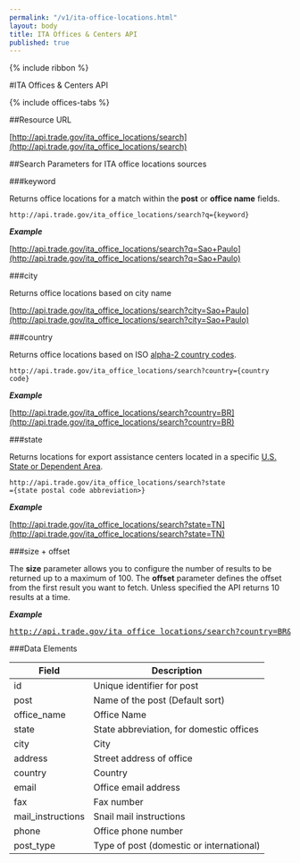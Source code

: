 ```yaml
---
permalink: "/v1/ita-office-locations.html"
layout: body
title: ITA Offices & Centers API
published: true
---
```


{% include ribbon %}

#ITA Offices & Centers API

{% include offices-tabs %}


##Resource URL

[http://api.trade.gov/ita_office_locations/search](http://api.trade.gov/ita_office_locations/search)

##Search Parameters for ITA office locations sources

###keyword

Returns office locations for a match within the **post** or **office name** fields.

    http://api.trade.gov/ita_office_locations/search?q={keyword}

**_Example_**

[http://api.trade.gov/ita_office_locations/search?q=Sao+Paulo](http://api.trade.gov/ita_office_locations/search?q=Sao+Paulo)

###city

Returns office locations based on city name

[http://api.trade.gov/ita_office_locations/search?city=Sao+Paulo](http://api.trade.gov/ita_office_locations/search?city=Sao+Paulo)

###country

Returns office locations based on ISO [alpha-2 country codes](http://www.iso.org/iso/home/standards/country_codes/country_names_and_code_elements.htm).

    http://api.trade.gov/ita_office_locations/search?country={country code}
	
**_Example_**

[http://api.trade.gov/ita_office_locations/search?country=BR](http://api.trade.gov/ita_office_locations/search?country=BR)

###state

Returns locations for export assistance centers located in a specific  [U.S. State or Dependent Area](https://www.usps.com/send/official-abbreviations.htm).

    http://api.trade.gov/ita_office_locations/search?state
	={state postal code abbreviation>}

**_Example_**

[http://api.trade.gov/ita_office_locations/search?state=TN](http://api.trade.gov/ita_office_locations/search?state=TN)

###size + offset

The **size** parameter allows you to configure the number of results to be returned up to a maximum of 100. The **offset** parameter defines the offset from the first result you want to fetch. Unless specified the API returns 10 results at a time.

**_Example_**

<div><a href="http://api.trade.gov/ita_office_locations/search?country=BR&size=1&offset=1"><pre>http://api.trade.gov/ita_office_locations/search?country=BR&size=1&offset=1</pre></a></div>


###Data Elements

| Field             | Description                                                     |
| ----------------- | --------------------------------------------------------------- |
| id                | Unique identifier for post                                      |
| post              | Name of the post (Default sort)                                 |
| office_name       | Office Name                                                     |
| state             | State abbreviation, for domestic offices                        |
| city              | City                                                            |
| address           | Street address of office                                        |
| country           | Country                                                         |
| email             | Office email address                                            |
| fax               | Fax number                                                      |
| mail_instructions | Snail mail instructions                                         |
| phone             | Office phone number                                             |
| post_type         | Type of post (domestic or international)                        |